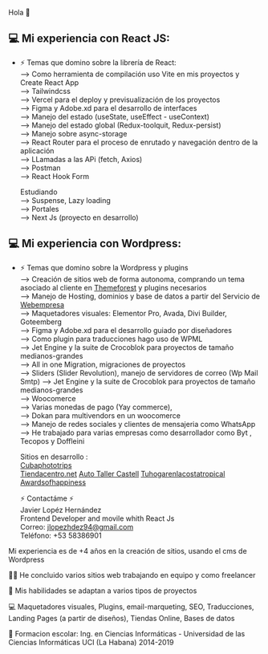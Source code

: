Hola 👋

<h2> 💻 Mi experiencia con React JS: </h2>

- ⚡ Temas que domino sobre la librería de React:<br/> 
--> Como herramienta de compilación uso Vite en mis proyectos y Create React App<br/>
--> Tailwindcss<br/>
--> Vercel para el deploy y previsualización de los proyectos<br/>
--> Figma y Adobe.xd para el desarrollo de interfaces  <br/>
--> Manejo del estado (useState, useEffect - useContext)<br/>
--> Manejo del estado global (Redux-toolquit, Redux-persist)<br/>
--> Manejo sobre async-storage<br/>
--> React Router para el proceso de enrutado y navegación dentro de la aplicación<br/>
--> LLamadas a las APi (fetch, Axios)<br/>
--> Postman<br/>
--> React Hook Form

    Estudiando<br/>
--> Suspense, Lazy loading<br/>
--> Portales <br/>
--> Next Js (proyecto en desarrollo) 

<h2> 💻 Mi experiencia con Wordpress: </h2>

- ⚡ Temas que domino sobre la Wordpress y plugins<br/> 
--> Creación de sitios web de forma autonoma, comprando un tema asociado al cliente en <a href="https://www.themeforest.com/">Themeforest</a> y plugins necesarios<br/>
--> Manejo de Hosting, dominios y base de datos a partir del Servicio de <a href="https://www.webempresa.com/">Webempresa</a><br/>
--> Maquetadores visuales: Elementor Pro, Avada, Divi Builder, Goteemberg<br/>
--> Figma y Adobe.xd para el desarrollo guiado por diseñadores <br/>
--> Como plugin para traducciones hago uso de WPML<br/>
--> Jet Engine y la suite de Crocoblok para proyectos de tamaño medianos-grandes<br/>
--> All in one Migration, migraciones de proyectos<br/>
--> Sliders (Slider Revolution), manejo de servidores de correo (Wp Mail Smtp)
--> Jet Engine y la suite de Crocoblok para proyectos de tamaño medianos-grandes<br/>
--> Woocomerce <br/>
--> Varias monedas de pago (Yay commerce), <br/>
--> Dokan para multivendors en un woocomerce<br/>
--> Manejo de redes sociales y clientes de mensajeria como WhatsApp<br/>
--> He trabajado para varias empresas como desarrollador como Byt , Tecopos y Doffleini <br/>


    Sitios en desarrollo : <br>
  <a href="https://cubaphototrips.com/">Cubaphototrips</a> <br>
  <a href="https://tiendacentro.net/">Tiendacentro.net</a>
  <a href="https://autotallercastell.es/">Auto Taller Castell</a>
  <a href="https://www.tuhogarenlacostatropical.com/">Tuhogarenlacostatropical</a>
  <a href="https://awardsofhappiness.com/">Awardsofhappiness</a>
  
  ⚡ Contactáme ⚡<br/>
Javier Lopéz Hernández<br/>
Frontend Developer and movile whith React Js<br/>
Correo: jlopezhdez94@gmail.com<br/>
Teléfono: +53 58386901

Mi experiencia es de +4 años en la creación de sitios, usando el cms de Wordpress

👨‍💻 He concluido varios sitios web trabajando en equipo y como freelancer<br/>

💯 Mis habilidades se adaptan a varios tipos de proyectos<br/>

💻 Maquetadores visuales, Plugins, email-marqueting, SEO, Traducciones, Landing Pages (a partir de diseños), Tiendas Online, Bases de datos<br/>

👯 Formacion escolar: Ing. en Ciencias Informáticas - Universidad de las Ciencias Informáticas UCI (La Habana) 2014-2019


